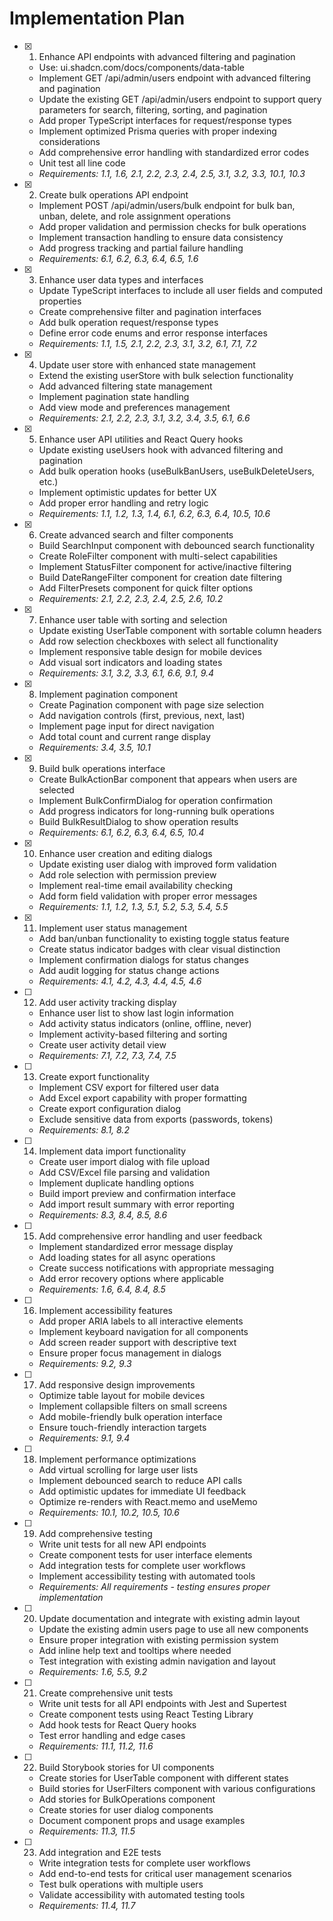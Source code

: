 # Implementation Plan

- [x] 1. Enhance API endpoints with advanced filtering and pagination

  - Use: ui.shadcn.com/docs/components/data-table
  - Implement GET /api/admin/users endpoint with advanced filtering and pagination
  - Update the existing GET /api/admin/users endpoint to support query parameters for search, filtering, sorting, and pagination
  - Add proper TypeScript interfaces for request/response types
  - Implement optimized Prisma queries with proper indexing considerations
  - Add comprehensive error handling with standardized error codes
  - Unit test all line code
  - _Requirements: 1.1, 1.6, 2.1, 2.2, 2.3, 2.4, 2.5, 3.1, 3.2, 3.3, 10.1, 10.3_

- [x] 2. Create bulk operations API endpoint

  - Implement POST /api/admin/users/bulk endpoint for bulk ban, unban, delete, and role assignment operations
  - Add proper validation and permission checks for bulk operations
  - Implement transaction handling to ensure data consistency
  - Add progress tracking and partial failure handling
  - _Requirements: 6.1, 6.2, 6.3, 6.4, 6.5, 1.6_

- [x] 3. Enhance user data types and interfaces

  - Update TypeScript interfaces to include all user fields and computed properties
  - Create comprehensive filter and pagination interfaces
  - Add bulk operation request/response types
  - Define error code enums and error response interfaces
  - _Requirements: 1.1, 1.5, 2.1, 2.2, 2.3, 3.1, 3.2, 6.1, 7.1, 7.2_

- [x] 4. Update user store with enhanced state management

  - Extend the existing userStore with bulk selection functionality
  - Add advanced filtering state management
  - Implement pagination state handling
  - Add view mode and preferences management
  - _Requirements: 2.1, 2.2, 2.3, 3.1, 3.2, 3.4, 3.5, 6.1, 6.6_

- [x] 5. Enhance user API utilities and React Query hooks

  - Update existing useUsers hook with advanced filtering and pagination
  - Add bulk operation hooks (useBulkBanUsers, useBulkDeleteUsers, etc.)
  - Implement optimistic updates for better UX
  - Add proper error handling and retry logic
  - _Requirements: 1.1, 1.2, 1.3, 1.4, 6.1, 6.2, 6.3, 6.4, 10.5, 10.6_

- [x] 6. Create advanced search and filter components

  - Build SearchInput component with debounced search functionality
  - Create RoleFilter component with multi-select capabilities
  - Implement StatusFilter component for active/inactive filtering
  - Build DateRangeFilter component for creation date filtering
  - Add FilterPresets component for quick filter options
  - _Requirements: 2.1, 2.2, 2.3, 2.4, 2.5, 2.6, 10.2_

- [x] 7. Enhance user table with sorting and selection

  - Update existing UserTable component with sortable column headers
  - Add row selection checkboxes with select all functionality
  - Implement responsive table design for mobile devices
  - Add visual sort indicators and loading states
  - _Requirements: 3.1, 3.2, 3.3, 6.1, 6.6, 9.1, 9.4_

- [x] 8. Implement pagination component

  - Create Pagination component with page size selection
  - Add navigation controls (first, previous, next, last)
  - Implement page input for direct navigation
  - Add total count and current range display
  - _Requirements: 3.4, 3.5, 10.1_

- [x] 9. Build bulk operations interface

  - Create BulkActionBar component that appears when users are selected
  - Implement BulkConfirmDialog for operation confirmation
  - Add progress indicators for long-running bulk operations
  - Build BulkResultDialog to show operation results
  - _Requirements: 6.1, 6.2, 6.3, 6.4, 6.5, 10.4_

- [x] 10. Enhance user creation and editing dialogs

  - Update existing user dialog with improved form validation
  - Add role selection with permission preview
  - Implement real-time email availability checking
  - Add form field validation with proper error messages
  - _Requirements: 1.1, 1.2, 1.3, 5.1, 5.2, 5.3, 5.4, 5.5_

- [x] 11. Implement user status management

  - Add ban/unban functionality to existing toggle status feature
  - Create status indicator badges with clear visual distinction
  - Implement confirmation dialogs for status changes
  - Add audit logging for status change actions
  - _Requirements: 4.1, 4.2, 4.3, 4.4, 4.5, 4.6_

- [ ] 12. Add user activity tracking display

  - Enhance user list to show last login information
  - Add activity status indicators (online, offline, never)
  - Implement activity-based filtering and sorting
  - Create user activity detail view
  - _Requirements: 7.1, 7.2, 7.3, 7.4, 7.5_

- [ ] 13. Create export functionality

  - Implement CSV export for filtered user data
  - Add Excel export capability with proper formatting
  - Create export configuration dialog
  - Exclude sensitive data from exports (passwords, tokens)
  - _Requirements: 8.1, 8.2_

- [ ] 14. Implement data import functionality

  - Create user import dialog with file upload
  - Add CSV/Excel file parsing and validation
  - Implement duplicate handling options
  - Build import preview and confirmation interface
  - Add import result summary with error reporting
  - _Requirements: 8.3, 8.4, 8.5, 8.6_

- [ ] 15. Add comprehensive error handling and user feedback

  - Implement standardized error message display
  - Add loading states for all async operations
  - Create success notifications with appropriate messaging
  - Add error recovery options where applicable
  - _Requirements: 1.6, 6.4, 8.4, 8.5_

- [ ] 16. Implement accessibility features

  - Add proper ARIA labels to all interactive elements
  - Implement keyboard navigation for all components
  - Add screen reader support with descriptive text
  - Ensure proper focus management in dialogs
  - _Requirements: 9.2, 9.3_

- [ ] 17. Add responsive design improvements

  - Optimize table layout for mobile devices
  - Implement collapsible filters on small screens
  - Add mobile-friendly bulk operation interface
  - Ensure touch-friendly interaction targets
  - _Requirements: 9.1, 9.4_

- [ ] 18. Implement performance optimizations

  - Add virtual scrolling for large user lists
  - Implement debounced search to reduce API calls
  - Add optimistic updates for immediate UI feedback
  - Optimize re-renders with React.memo and useMemo
  - _Requirements: 10.1, 10.2, 10.5, 10.6_

- [ ] 19. Add comprehensive testing

  - Write unit tests for all new API endpoints
  - Create component tests for user interface elements
  - Add integration tests for complete user workflows
  - Implement accessibility testing with automated tools
  - _Requirements: All requirements - testing ensures proper implementation_

- [ ] 20. Update documentation and integrate with existing admin layout
  - Update the existing admin users page to use all new components
  - Ensure proper integration with existing permission system
  - Add inline help text and tooltips where needed
  - Test integration with existing admin navigation and layout
  - _Requirements: 1.6, 5.5, 9.2_
- [ ] 21. Create comprehensive unit tests

  - Write unit tests for all API endpoints with Jest and Supertest
  - Create component tests using React Testing Library
  - Add hook tests for React Query hooks
  - Test error handling and edge cases
  - _Requirements: 11.1, 11.2, 11.6_

- [ ] 22. Build Storybook stories for UI components

  - Create stories for UserTable component with different states
  - Build stories for UserFilters component with various configurations
  - Add stories for BulkOperations component
  - Create stories for user dialog components
  - Document component props and usage examples
  - _Requirements: 11.3, 11.5_

- [ ] 23. Add integration and E2E tests
  - Write integration tests for complete user workflows
  - Add end-to-end tests for critical user management scenarios
  - Test bulk operations with multiple users
  - Validate accessibility with automated testing tools
  - _Requirements: 11.4, 11.7_
